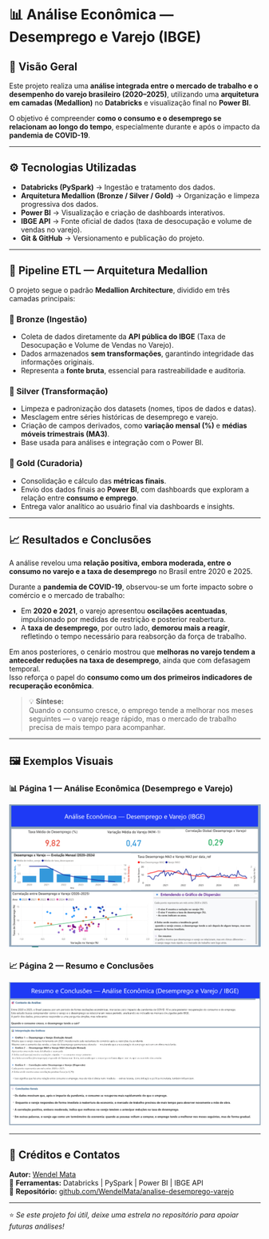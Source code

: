 # 📊 Análise Econômica — Desemprego e Varejo (IBGE)

## 🔎 Visão Geral
Este projeto realiza uma **análise integrada entre o mercado de trabalho e o desempenho do varejo brasileiro (2020–2025)**, utilizando uma **arquitetura em camadas (Medallion)** no **Databricks** e visualização final no **Power BI**.

O objetivo é compreender **como o consumo e o desemprego se relacionam ao longo do tempo**, especialmente durante e após o impacto da **pandemia de COVID-19**.

---

## ⚙️ Tecnologias Utilizadas
- **Databricks (PySpark)** → Ingestão e tratamento dos dados.  
- **Arquitetura Medallion (Bronze / Silver / Gold)** → Organização e limpeza progressiva dos dados.  
- **Power BI** → Visualização e criação de dashboards interativos.  
- **IBGE API** → Fonte oficial de dados (taxa de desocupação e volume de vendas no varejo).  
- **Git & GitHub** → Versionamento e publicação do projeto.

---

## 🧱 Pipeline ETL — Arquitetura Medallion

O projeto segue o padrão **Medallion Architecture**, dividido em três camadas principais:

### 🥉 Bronze (Ingestão)
- Coleta de dados diretamente da **API pública do IBGE** (Taxa de Desocupação e Volume de Vendas no Varejo).  
- Dados armazenados **sem transformações**, garantindo integridade das informações originais.  
- Representa a **fonte bruta**, essencial para rastreabilidade e auditoria.  

### 🥈 Silver (Transformação)
- Limpeza e padronização dos datasets (nomes, tipos de dados e datas).  
- Mesclagem entre séries históricas de desemprego e varejo.  
- Criação de campos derivados, como **variação mensal (%)** e **médias móveis trimestrais (MA3)**.  
- Base usada para análises e integração com o Power BI.  

### 🥇 Gold (Curadoria)
- Consolidação e cálculo das **métricas finais**.  
- Envio dos dados finais ao **Power BI**, com dashboards que exploram a relação entre **consumo e emprego**.  
- Entrega valor analítico ao usuário final via dashboards e insights.  

---

## 📈 Resultados e Conclusões

A análise revelou uma **relação positiva, embora moderada, entre o consumo no varejo e a taxa de desemprego** no Brasil entre 2020 e 2025.

Durante a **pandemia de COVID-19**, observou-se um forte impacto sobre o comércio e o mercado de trabalho:
- Em **2020 e 2021**, o varejo apresentou **oscilações acentuadas**, impulsionado por medidas de restrição e posterior reabertura.  
- A **taxa de desemprego**, por outro lado, **demorou mais a reagir**, refletindo o tempo necessário para reabsorção da força de trabalho.  

Em anos posteriores, o cenário mostrou que **melhoras no varejo tendem a anteceder reduções na taxa de desemprego**, ainda que com defasagem temporal.  
Isso reforça o papel do **consumo como um dos primeiros indicadores de recuperação econômica**.  

> 💡 **Síntese:**  
> Quando o consumo cresce, o emprego tende a melhorar nos meses seguintes — o varejo reage rápido, mas o mercado de trabalho precisa de mais tempo para acompanhar.

---

## 🖼️ Exemplos Visuais

### 📊 Página 1 — Análise Econômica (Desemprego e Varejo)
![Dashboard Página 1](./docs/dashboard_pagina1.png)

### 📈 Página 2 — Resumo e Conclusões
![Dashboard Página 2](./docs/dashboard_pagina2.png)

---

## 🤝 Créditos e Contatos
**Autor:** [Wendel Mata](https://www.linkedin.com/in/wendel-mata-b31633206/)  
📍 **Ferramentas:** Databricks | PySpark | Power BI | IBGE API  
📂 **Repositório:** [github.com/WendelMata/analise-desemprego-varejo](https://github.com/WendelMata/analise-desemprego-varejo)

---
⭐ *Se este projeto foi útil, deixe uma estrela no repositório para apoiar futuras análises!*

